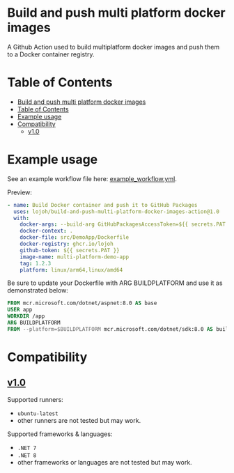 # Build and push multi platform docker images

A Github Action used to build multiplatform docker images and push them to a Docker container registry.

# Table of Contents

- [Build and push multi platform docker images](#build-and-push-multi-platform-docker-images)
- [Table of Contents](#table-of-contents)
- [Example usage](#example-usage)
- [Compatibility](#compatibility)
  - [v1.0](#v10)

# Example usage

See an example workflow file here: [example_workflow.yml](https://github.com/lojoh/build-and-push-multi-platform-docker-images-action/blob/main/example_workflow.yml).

Preview:

```yaml
- name: Build Docker container and push it to GitHub Packages
  uses: lojoh/build-and-push-multi-platform-docker-images-action@1.0
  with:
    docker-args: --build-arg GitHubPackagesAccessToken=${{ secrets.PAT }} --build-arg ReleaseVersion=${{ steps.version.outputs.version }}
    docker-context: .
    docker-file: src/DemoApp/Dockerfile
    docker-registry: ghcr.io/lojoh
    github-token: ${{ secrets.PAT }}
    image-name: multi-platform-demo-app
    tag: 1.2.3
    platform: linux/arm64,linux/amd64
```

Be sure to update your Dockerfile with ARG BUILDPLATFORM and use it as demonstrated below:

```Dockerfile
FROM mcr.microsoft.com/dotnet/aspnet:8.0 AS base
USER app
WORKDIR /app
ARG BUILDPLATFORM
FROM --platform=$BUILDPLATFORM mcr.microsoft.com/dotnet/sdk:8.0 AS build
```

# Compatibility

## [v1.0](https://github.com/lojoh/gh-action-build-and-push-multi-platform-docker-images/releases/tag/1.0)

Supported runners:

- `ubuntu-latest`
- other runners are not tested but may work.

Supported frameworks & languages:

- `.NET 7`
- `.NET 8`
- other frameworks or languages are not tested but may work.
